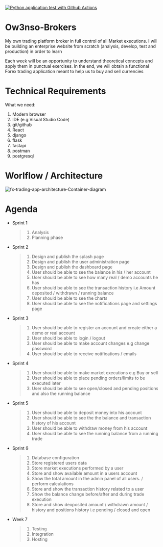 [![Python application test with Github Actions](https://github.com/Ow3nso/Ow3nso-Brokers/actions/workflows/devops.yml/badge.svg)](https://github.com/Ow3nso/Ow3nso-Brokers/actions/workflows/devops.yml)
# Ow3nso-Brokers
My own trading platform broker in full control of all Market executions.
I will be building an enterprise website from scratch (analysis, develop, test and production) in order to learn

Each week will be an opportunity to understand theoretical concepts and apply them in punctual exercises. In the end, we will obtain a functional Forex trading application meant to help us to buy and sell currencies

# Technical Requirements
What we need:
  1. Modern browser
  2. IDE (e.g Visual Studio Code)
  3. git/github
  4. React
  5. django
  6. flask
  7. fastapi
  8. postman
  9. postgresql

# Worlflow / Architecture
![fx-trading-app-architecture-Container-diagram](https://github.com/Ow3nso/Ow3nso-Brokers/assets/54015540/6eb8b482-4ccf-4d7b-86a1-939ee39b913d)
# Agenda
  - Sprint 1
    > 1. Analysis
    > 2. Planning phase
  - Sprint 2
    > 1. Design and publish the splash page
    > 2. Design and publish the user administration page
    > 3. Design and publish the dashboard page
    > 4. User should be able to see the balance in his / her account
    > 5. User should be able to see how many real / demo accounts he has
    > 6. User should be able to see the transaction history i.e Amount deposited / withdrawn / running balance
    > 7. User should be able to see the charts
    > 8. User should be able to see the notifications page and settings page
  - Sprint 3
    > 1. User should be able to register an account and create either a demo or real account
    > 2. User should be able to login / logout
    > 3. User should be able to make account changes e.g change password
    > 4. User should be able to receive notifications / emails
  - Sprint 4
    > 1. User should be able to make market executions e.g Buy or sell
    > 2. User should be able to place pending orders/limits to be executed later
    > 3. User should be able to see open/closed and pending positions and also the running balance
  - Sprint 5
    > 1. User should be able to deposit money into his account
    > 2. User should be able to see the the balance and transaction history of his account
    > 3. User should be able to withdraw money from his account
    > 4. User should be able to see the running balance from a running trade
  - Sprint 6
    > 1. Database configuration
    > 2. Store registered users data
    > 3. Store market executions performed by a user
    > 4. Store and show available amount in a users account
    > 5. Show the total amount in the admin panel of all users. / perform calculations
    > 6. Store and show the transaction history related to a user
    > 7. Show the balance change before/after and during trade execution
    > 8. Store and show deoposited amount / withdrawn amount / history and positions history i.e pending / closed and open
  - Week 7
    > 1. Testing
    > 2. Integration
    > 3. Hosting
